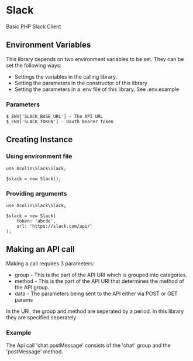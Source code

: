 # Slack
Basic PHP Slack Client

## Environment Variables

This library depends on two environment variables to be set. They can be set the following ways:

- Settings the variables in the calling library.
- Setting the parameters in the constructor of this library
- Setting the parameters in a .env file of this library, See .env.example

### Parameters

```
$_ENV['SLACK_BASE_URL'] - The API URL
$_ENV['SLACK_TOKEN'] - Oauth Bearer token
```

## Creating Instance

### Using environment file

```
use Ocolin\Slack\Slack;

$slack = new Slack();
```

### Providing arguments

```
use Ocolin\Slack\Slack;

$slack = new Slack(
    token: 'abcde',
    url: 'https://slack.com/api/'
);
```

## Making an API call

Making a call requires 3 parameters:

- group - This is the part of the API URI which is grouped into categories.
- method - This is the part of the API URI that determines the method of the API group.
- data - The parameters being sent to the API either via POST or GET params

In the URI, the group and method are seperated by a period. In this library they are specified seperately

### Example

The Api call 'chat.postMessage' consists of the 'chat' group and the 'postMessage' method.
